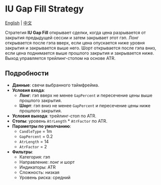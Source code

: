 # IU Gap Fill Strategy
[English](README.md) | [中文](README_cn.md)

Стратегия **IU Gap Fill** открывает сделки, когда цена разрывается от закрытия предыдущей сессии и затем закрывает этот гэп. Лонг открывается после гэпа вверх, если цена опускается ниже уровня закрытия и закрывается выше него. Шорт открывается после гэпа вниз, если цена поднимается выше прошлого закрытия и закрывается ниже. Выход управляется трейлинг-стопом на основе ATR.

## Подробности
- **Данные**: свечи выбранного таймфрейма.
- **Условия входа**:
  - **Лонг**: гэп вверх не менее `GapPercent` и пересечение цены выше прошлого закрытия.
  - **Шорт**: гэп вниз не менее `GapPercent` и пересечение цены ниже прошлого закрытия.
- **Условия выхода**: трейлинг-стоп по ATR.
- **Стопы**: уровень `AtrLength` * `AtrFactor` по ATR.
- **Параметры по умолчанию**:
  - `CandleType` = 1m
  - `GapPercent` = 0.2
  - `AtrLength` = 14
  - `AtrFactor` = 2
- **Фильтры**:
  - Категория: гэп
  - Направление: лонг и шорт
  - Индикаторы: ATR
  - Сложность: низкая
  - Уровень риска: средний
